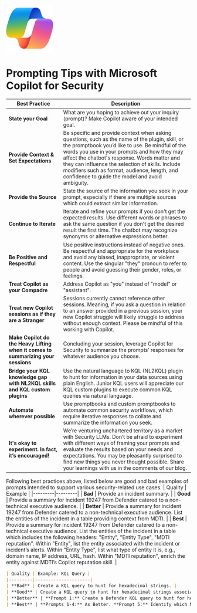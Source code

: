 ![Security CoPilot Logo](https://github.com/Azure/Copilot-For-Security/blob/main/Images/ic_fluent_copilot_64_64%402x.png)

# Prompting Tips with  Microsoft Copilot for Security 

| Best Practice                                         | Description                                                                                                                                                                                                                                                                                                         |
|-------------------------------------------------------|---------------------------------------------------------------------------------------------------------------------------------------------------------------------------------------------------------------------------------------------------------------------------------------------------------------------|
| **State your Goal**                                   | What are you hoping to achieve out your inquiry (prompt)? Make Copilot aware of your intended goal.                                                                                                                                                                                                                 |
| **Provide Context & Set Expectations**                | Be specific and provide context when asking questions, such as the name of the plugin, skill, or the promptbook you’d like to use. Be mindful of the words you use in your prompts and how they may affect the chatbot's response. Words matter and they can influence the selection of skills. Include modifiers such as format, audience, length, and confidence to guide the model and avoid ambiguity. |
| **Provide the Source**                                | State the source of the information you seek in your prompt, especially if there are multiple sources which could extract similar information.                                                                                                                                                                      |
| **Continue to Iterate**                               | Iterate and refine your prompts if you don't get the expected results. Use different words or phrases to ask the same question if you don't get the desired result the first time. The chatbot may recognize synonyms or alternative expressions better.                                                            |
| **Be Positive and Respectful**                        | Use positive instructions instead of negative ones. Be respectful and appropriate for the workplace and avoid any biased, inappropriate, or violent content. Use the singular "they" pronoun to refer to people and avoid guessing their gender, roles, or feelings.                                                 |
| **Treat Copilot as your Compadre**                    | Address Copilot as "you" instead of "model" or "assistant".                                                                                                                                                                                                                                                         |
| **Treat new Copilot sessions as if they are a Stranger** | Sessions currently cannot reference other sessions. Meaning, if you ask a question in relation to an answer provided in a previous session, your new Copilot struggle will likely struggle to address without enough context. Please be mindful of this working with Copilot.                                       |
| **Make Copilot do the Heavy Lifting when it comes to summarizing your sessions** | Concluding your session, leverage Copilot for Security to summarize the prompts’ responses for whatever audience you choose.                                                                                                                                                                                        |
| **Bridge your KQL knowledge gap with NL2KQL skills and KQL custom plugins**     | Use the natural language to KQL (NL2KQL) plugin to hunt for information in your data sources using plain English. Junior KQL users will appreciate our KQL custom plugins to execute common KQL queries via natural language.                                                                                        |
| **Automate wherever possible**                        | Use promptbooks and custom promptbooks to automate common security workflows, which require iterative responses to collate and summarize the information you seek.                                                                                                                                                  |
| **It's okay to experiment. In fact, it’s encouraged!** | We’re venturing unchartered territory as a market with Security LLMs. Don’t be afraid to experiment with different ways of framing your prompts and evaluate the results based on your needs and expectations. You may be pleasantly surprised to find new things you never thought possible. Share your learnings with us in the comments of our blog. |


Following best practices above, listed below are good and bad examples of prompts intended to support various security-related use cases. 
| Quality | Example |
|---------|---------|
| **Bad** | Provide an incident summary. |
| **Good** | Provide a summary for incident 19247 from Defender catered to a non-technical executive audience. |
| **Better** | Provide a summary for incident 19247 from Defender catered to a non-technical executive audience. List the entities of the incident in a table providing context from MDTI. |
| **Best** | Provide a summary for incident 19247 from Defender catered to a non-technical executive audience. List the entities of the incident in a table which includes the following headers: "Entity", "Entity Type", "MDTI reputation". Within "Entity", list the entity associated with the incident or incident’s alerts. Within "Entity Type", list what type of entity it is, e.g., domain name, IP address, URL, hash. Within "MDTI reputation", enrich the entity against MDTI’s Copilot reputation skill. |

```markdown
| Quality | Example: KQL Query |
|---------|---------------------|
| **Bad** | Create a KQL query to hunt for hexadecimal strings. |
| **Good** | Create a KQL query to hunt for hexadecimal strings associated with svchost.exe process. |
| **Better** | **Prompt 1:** Create a Defender KQL query to hunt for hexadecimal strings associated with the svchost.exe process. **Prompt 2:** What threat actor groups tend to use this svchost.exe process? **Prompt 3:** What are the TTPs associated with these threat actor groups? **Prompt 4:** Create a table to list the MITRE ATT&CK techniques associated with each threat actor group as unique rows. List each technique in column 1, "MITRE ATT&CK technique", and which threat actor groups used that technique in column 2, "Threat Actor Group(s)". |
| **Best** | **Prompts 1-4:** As Better. **Prompt 5:** Identify which MITRE ATT&CK techniques lack analytic rule coverage in our Sentinel. **Prompt 6:** Identify CVEs exploited by these groups. **Prompt 7:** Threat intelligence on these CVEs from MDTI. **Prompt 8:** Threat intelligence on these CVEs from inthewild.io. **Prompt 9:** Remediation for these CVEs from MDTI. **Prompt 10:** Vulnerable assets to these CVEs. **Prompt 11:** Check if remediation steps were followed based on incident comments or postmortem documentation. [Save as a custom promptbook] |
